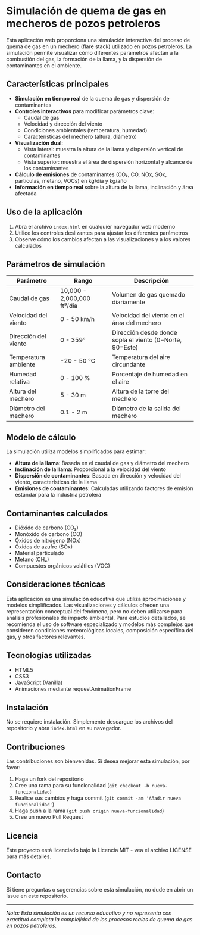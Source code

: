 # Simulación de quema de gas en mecheros de pozos petroleros

Esta aplicación web proporciona una simulación interactiva del proceso de quema de gas en un mechero (flare stack) utilizado en pozos petroleros. La simulación permite visualizar cómo diferentes parámetros afectan a la combustión del gas, la formación de la llama, y la dispersión de contaminantes en el ambiente.

## Características principales

- **Simulación en tiempo real** de la quema de gas y dispersión de contaminantes
- **Controles interactivos** para modificar parámetros clave:
  - Caudal de gas
  - Velocidad y dirección del viento
  - Condiciones ambientales (temperatura, humedad)
  - Características del mechero (altura, diámetro)
- **Visualización dual**:
  - Vista lateral: muestra la altura de la llama y dispersión vertical de contaminantes
  - Vista superior: muestra el área de dispersión horizontal y alcance de los contaminantes
- **Cálculo de emisiones** de contaminantes (CO₂, CO, NOx, SOx, partículas, metano, VOCs) en kg/día y kg/año
- **Información en tiempo real** sobre la altura de la llama, inclinación y área afectada

## Uso de la aplicación

1. Abra el archivo `index.html` en cualquier navegador web moderno
2. Utilice los controles deslizantes para ajustar los diferentes parámetros
3. Observe cómo los cambios afectan a las visualizaciones y a los valores calculados

## Parámetros de simulación

| Parámetro | Rango | Descripción |
|-----------|-------|-------------|
| Caudal de gas | 10,000 - 2,000,000 ft³/día | Volumen de gas quemado diariamente |
| Velocidad del viento | 0 - 50 km/h | Velocidad del viento en el área del mechero |
| Dirección del viento | 0 - 359° | Dirección desde donde sopla el viento (0=Norte, 90=Este) |
| Temperatura ambiente | -20 - 50 °C | Temperatura del aire circundante |
| Humedad relativa | 0 - 100 % | Porcentaje de humedad en el aire |
| Altura del mechero | 5 - 30 m | Altura de la torre del mechero |
| Diámetro del mechero | 0.1 - 2 m | Diámetro de la salida del mechero |

## Modelo de cálculo

La simulación utiliza modelos simplificados para estimar:

- **Altura de la llama**: Basada en el caudal de gas y diámetro del mechero
- **Inclinación de la llama**: Proporcional a la velocidad del viento
- **Dispersión de contaminantes**: Basada en dirección y velocidad del viento, características de la llama
- **Emisiones de contaminantes**: Calculadas utilizando factores de emisión estándar para la industria petrolera

## Contaminantes calculados

- Dióxido de carbono (CO₂)
- Monóxido de carbono (CO)
- Óxidos de nitrógeno (NOx)
- Óxidos de azufre (SOx)
- Material particulado
- Metano (CH₄)
- Compuestos orgánicos volátiles (VOC)

## Consideraciones técnicas

Esta aplicación es una simulación educativa que utiliza aproximaciones y modelos simplificados. Las visualizaciones y cálculos ofrecen una representación conceptual del fenómeno, pero no deben utilizarse para análisis profesionales de impacto ambiental. Para estudios detallados, se recomienda el uso de software especializado y modelos más complejos que consideren condiciones meteorológicas locales, composición específica del gas, y otros factores relevantes.

## Tecnologías utilizadas

- HTML5
- CSS3
- JavaScript (Vanilla)
- Animaciones mediante requestAnimationFrame

## Instalación

No se requiere instalación. Simplemente descargue los archivos del repositorio y abra `index.html` en su navegador.

## Contribuciones

Las contribuciones son bienvenidas. Si desea mejorar esta simulación, por favor:

1. Haga un fork del repositorio
2. Cree una rama para su funcionalidad (`git checkout -b nueva-funcionalidad`)
3. Realice sus cambios y haga commit (`git commit -am 'Añadir nueva funcionalidad'`)
4. Haga push a la rama (`git push origin nueva-funcionalidad`)
5. Cree un nuevo Pull Request

## Licencia

Este proyecto está licenciado bajo la Licencia MIT - vea el archivo LICENSE para más detalles.

## Contacto

Si tiene preguntas o sugerencias sobre esta simulación, no dude en abrir un issue en este repositorio.

---

*Nota: Esta simulación es un recurso educativo y no representa con exactitud completa la complejidad de los procesos reales de quema de gas en pozos petroleros.*
